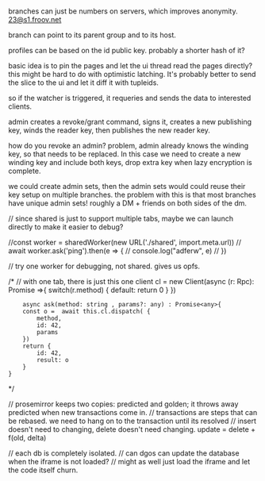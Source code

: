 
#

branches can just be numbers on servers, which improves anonymity.
23@s1.froov.net

branch can point to its parent group and to its host.

profiles can be based on the id public key. probably a shorter hash of it?

basic idea is to pin the pages and let the ui thread read the pages directly?
this might be hard to do with optimistic latching. It's probably better to send the slice to the ui and let it diff it with tupleids.

so if the watcher is triggered, it requeries and sends the data to interested clients.

admin creates a revoke/grant command, signs it, creates a new publishing key, winds the reader key, then publishes the new reader key.

how do you revoke an admin? problem, admin already knows the winding key, so that needs to be replaced. In this case we need to create a new winding key and include both keys, drop extra key when lazy encryption is complete.

we could create admin sets, then the admin sets would could reuse their key setup on multiple branches.
the problem with this is that most branches have unique admin sets! roughly a DM + friends on both sides of the dm.



// since shared is just to support multiple tabs, maybe we can launch directly to make it easier to debug?

//const worker = sharedWorker(new URL('./shared', import.meta.url))
// await worker.ask('ping').then(e => {
//     console.log("adferw", e)
// })

// try one worker for debugging, not shared. gives us opfs.

/* 
    // with one tab, there is just this one client
    cl = new Client(async (r: Rpc): Promise<any> =>{ 
        switch(r.method) {
            default: 
                return 0
        }
    }) 

        async ask(method: string , params?: any) : Promise<any>{
        const o =  await this.cl.dispatch( {
            method,
            id: 42,
            params
        })
        return {
            id: 42,
            result: o
        }
    }
*/


// prosemirror keeps two copies: predicted and golden; it throws away predicted when new transactions come in.
// transactions are steps that can be rebased. we need to hang on to the transaction until its resolved
// insert doesn't need to changing, delete doesn't need changing. update = delete + f(old, delta)


// each db is completely isolated.
// can dgos can update the database when the iframe is not loaded?
// might as well just load the iframe and let the code itself churn.


